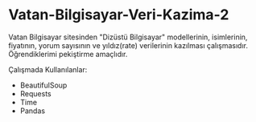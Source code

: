 # Vatan-Bilgisayar-Veri-Kazima-2
Vatan Bilgisayar sitesinden "Dizüstü Bilgisayar" modellerinin, isimlerinin, fiyatının, yorum sayısının ve yıldız(rate) verilerinin kazılması çalışmasıdır. Öğrendiklerimi pekiştirme amaçlıdır.

Çalışmada Kullanılanlar:

- BeautifulSoup
- Requests
- Time
- Pandas
